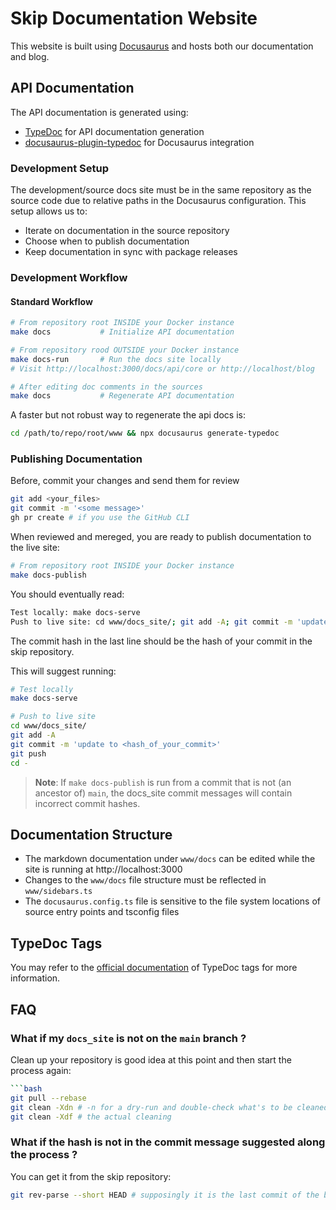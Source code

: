 # Skip Documentation Website

This website is built using [Docusaurus](https://docusaurus.io/) and hosts both our documentation and blog.

## API Documentation

The API documentation is generated using:
- [TypeDoc](https://typedoc.org/index.html) for API documentation generation
- [docusaurus-plugin-typedoc](https://typedoc-plugin-markdown.org/plugins/docusaurus) for Docusaurus integration

### Development Setup

The development/source docs site must be in the same repository as the source code due to relative paths in the Docusaurus configuration. This setup allows us to:
- Iterate on documentation in the source repository
- Choose when to publish documentation
- Keep documentation in sync with package releases

### Development Workflow

#### Standard Workflow
```bash
# From repository root INSIDE your Docker instance
make docs           # Initialize API documentation
```

```bash
# From repository rood OUTSIDE your Docker instance
make docs-run       # Run the docs site locally
# Visit http://localhost:3000/docs/api/core or http://localhost/blog

# After editing doc comments in the sources
make docs           # Regenerate API documentation
```

A faster but not robust way to regenerate the api docs is:
```bash
cd /path/to/repo/root/www && npx docusaurus generate-typedoc
```

### Publishing Documentation

Before, commit your changes and send them for review
```bash
git add <your_files>
git commit -m '<some message>'
gh pr create # if you use the GitHub CLI
```

When reviewed and mereged, you are ready to publish documentation to the live site:
```bash
# From repository root INSIDE your Docker instance
make docs-publish
```

You should eventually read: 
```bash
Test locally: make docs-serve
Push to live site: cd www/docs_site/; git add -A; git commit -m 'update to <commit>'; git push; cd -
```

The commit hash in the last line should be the hash of your commit in the skip repository. 

This will suggest running:
```bash
# Test locally
make docs-serve

# Push to live site
cd www/docs_site/
git add -A
git commit -m 'update to <hash_of_your_commit>'
git push
cd -
```

> **Note**: If `make docs-publish` is run from a commit that is not (an ancestor of) `main`, the docs_site commit messages will contain incorrect commit hashes.

## Documentation Structure

- The markdown documentation under `www/docs` can be edited while the site is running at http://localhost:3000
- Changes to the `www/docs` file structure must be reflected in `www/sidebars.ts`
- The `docusaurus.config.ts` file is sensitive to the file system locations of source entry points and tsconfig files

## TypeDoc Tags

You may refer to the [official documentation](https://typedoc.org/guides/tags/) of TypeDoc tags for more information.


## FAQ

### What if my `docs_site` is not on the `main` branch ?
Clean up your repository is good idea at this point and then start the process again:
```bash
```bash
git pull --rebase
git clean -Xdn # -n for a dry-run and double-check what's to be cleaned out
git clean -Xdf # the actual cleaning
```

### What if the hash is not in the commit message suggested along the process ? 
You can get it from the skip repository: 
```bash
git rev-parse --short HEAD # supposingly it is the last commit of the branch
```


